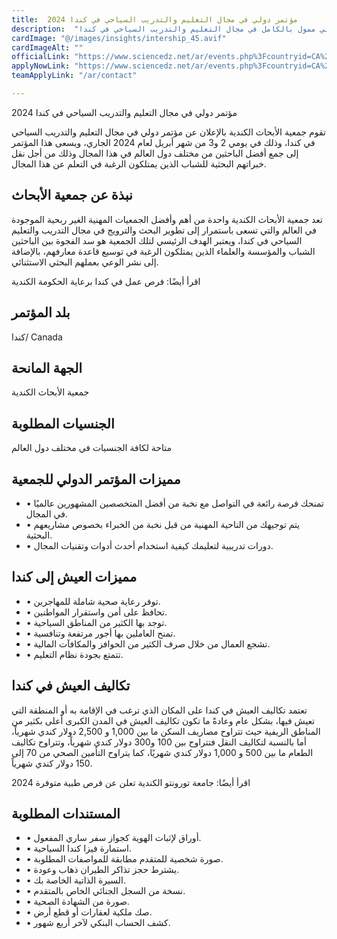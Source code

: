 ```yaml
---
title:  مؤتمر دولي في مجال التعليم والتدريب السياحي في كندا 2024 
description:  "للراغبين في السفر والهجرة إلي كندا اغتنم فرصة حضور مؤتمر دولي ممول بالكامل في مجال التعليم والتدريب السياحي في كندا" 
cardImage: "@/images/insights/intership_45.avif" 
cardImageAlt: "" 
officialLink: "https://www.sciencedz.net/ar/events.php%3Fcountryid=CA%26#038;page=2" 
applyNowLink: "https://www.sciencedz.net/ar/events.php%3Fcountryid=CA%26#038;page=2" 
teamApplyLink: "/ar/contact"

---
```


مؤتمر دولي في مجال التعليم والتدريب السياحي في كندا 2024

تقوم جمعية الأبحاث الكندية بالإعلان عن مؤتمر دولي في مجال التعليم والتدريب السياحي في كندا، وذلك في يومي 2 و3 من شهر أبريل لعام 2024 الجاري، ويسعى هذا المؤتمر إلى جمع أفضل الباحثين من مختلف دول العالم في هذا المجال وذلك من أجل نقل خبراتهم البحثية للشباب الذين يمتلكون الرغبة في التعلم عن هذا المجال.

## نبذة عن جمعية الأبحاث

تعد جمعية الأبحاث الكندية واحدة من أهم وأفضل الجمعيات المهنية الغير ربحية الموجودة في العالم والتي تسعى باستمرار إلى تطوير البحث والترويج في مجال التدريب والتعليم السياحي في كندا، ويعتبر الهدف الرئيسي لتلك الجمعية هو سد الفجوة بين الباحثين الشباب والمؤسسة والعلماء الذين يمتلكون الرغبة في توسيع قاعدة معارفهم، بالإضافة إلى نشر الوعي بعملهم البحثي الاستثنائي.

اقرأ أيضًا: فرص عمل في كندا برعاية الحكومة الكندية

## بلد المؤتمر

كندا/ Canada

## الجهة المانحة

جمعية الأبحاث الكندية

## الجنسيات المطلوبة

متاحة لكافة الجنسيات في مختلف دول العالم

## مميزات المؤتمر الدولي للجمعية

- • تمنحك فرصة رائعة في التواصل مع نخبة من أفضل المتخصصين المشهورين عالميًا في المجال.
- • يتم توجيهك من الناحية المهنية من قبل نخبة من الخبراء بخصوص مشاريعهم البحثية.
- • دورات تدريبية لتعليمك كيفية استخدام أحدث أدوات وتقنيات المجال.

## مميزات العيش إلى كندا

- • توفر رعاية صحية شاملة للمهاجرين.
- • تحافظ على أمن واستقرار المواطنين.
- • توجد بها الكثير من المناطق السياحية.
- • تمنح العاملين بها أجور مرتفعة وتنافسية.
- • تشجع العمال من خلال صرف الكثير من الحوافز والمكافآت المالية.
- • تتمتع بجودة نظام التعليم.

## تكاليف العيش في كندا

تعتمد تكاليف العيش في كندا على المكان الذي ترغب في الإقامة به أو المنطقة التي تعيش فيها، بشكل عام وعادةً ما تكون تكاليف العيش في المدن الكبرى أعلى بكثير من المناطق الريفية حيث تتراوح مصاريف السكن ما بين 1,000 و 2,500 دولار كندي شهرياً، أما بالنسبة لتكاليف النقل فتتراوح بين 100 و300 دولار كندي شهرياً، وتتراوح تكاليف الطعام ما بين 500 و 1,000 دولار كندي شهريًا، كما يتراوح التأمين الصحي من 70 إلى 150 دولار كندي شهرياً.

اقرأ أيضًا: جامعة تورونتو الكندية تعلن عن فرص طبية متوفرة 2024

## المستندات المطلوبة

- • أوراق لإثبات الهوية كجواز سفر ساري المفعول.
- • استمارة فيزا كندا السياحية.
- • صورة شخصية للمتقدم مطابقة للمواصفات المطلوبة.
- • يشترط حجز تذاكر الطيران ذهاب وعودة.
- • السيرة الذاتية الخاصة بك.
- • نسخة من السجل الجنائي الخاص بالمتقدم.
- • صورة من الشهادة الصحية.
- • صك ملكية لعقارات أو قطع أرض.
- • كشف الحساب البنكي لآخر أربع شهور.

